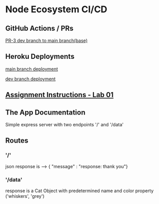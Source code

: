 # Node Ecosystem CI/CD

## GitHub Actions / PRs

[PR-3 dev branch to main branch(base)](https://github.com/antoni909/server-deployment-practice/pull/3)

## Heroku Deployments

[main branch deployment](https://server-deployment-practice-mn.herokuapp.com/)

[dev branch deployment](https://server-deployment-practice-dev.herokuapp.com/)

## [Assignment Instructions - Lab 01](./instructions.md)

## The App Documentation

Simple express server with two endpoints '/' and '/data'

## Routes

### '/'

json response is -->  { "message" : "response: thank you"}

### '/data'

response is a Cat Object with predetermined name and color property ('whiskers', 'grey')
